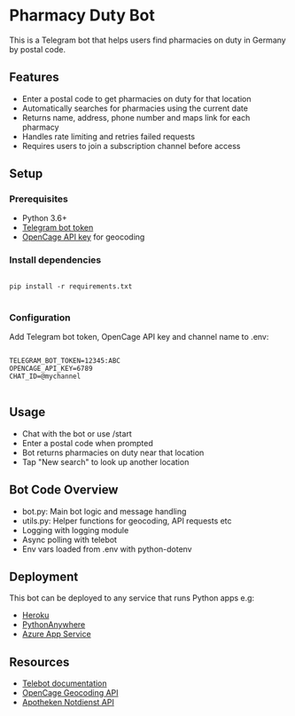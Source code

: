 <!DOCTYPE html>
<html>
<head>
  
</head>
<body>

<h1>Pharmacy Duty Bot</h1>

<p>This is a Telegram bot that helps users find pharmacies on duty in Germany by postal code.</p>

<h2>Features</h2>

<ul>
  <li>Enter a postal code to get pharmacies on duty for that location</li>
  <li>Automatically searches for pharmacies using the current date</li>
  <li>Returns name, address, phone number and maps link for each pharmacy</li>
  <li>Handles rate limiting and retries failed requests</li>
  <li>Requires users to join a subscription channel before access</li>
</ul>

<h2>Setup</h2>

<h3>Prerequisites</h3>

<ul>
  <li>Python 3.6+</li>
  <li><a href="https://core.telegram.org/bots#3-how-do-i-create-a-bot">Telegram bot token</a></li>
  <li><a href="https://opencagedata.com/api">OpenCage API key</a> for geocoding</li> 
</ul>

<h3>Install dependencies</h3>

<pre>
<code>
pip install -r requirements.txt
</code>  
</pre>

<h3>Configuration</h3>

<p>Add Telegram bot token, OpenCage API key and channel name to .env:</p>

<pre>
<code>
TELEGRAM_BOT_TOKEN=12345:ABC
OPENCAGE_API_KEY=6789  
CHAT_ID=@mychannel
</code>
</pre>

<h2>Usage</h2>  

<ul>
  <li>Chat with the bot or use /start</li>
  <li>Enter a postal code when prompted</li>
  <li>Bot returns pharmacies on duty near that location</li>
  <li>Tap "New search" to look up another location</li> 
</ul>

<h2>Bot Code Overview</h2>

<ul>
  <li>bot.py: Main bot logic and message handling</li>
  <li>utils.py: Helper functions for geocoding, API requests etc</li>
  <li>Logging with logging module</li>
  <li>Async polling with telebot</li>
  <li>Env vars loaded from .env with python-dotenv</li>
</ul>
  
<h2>Deployment</h2>

<p>This bot can be deployed to any service that runs Python apps e.g:</p>

<ul>
  <li><a href="https://devcenter.heroku.com/articles/getting-started-with-python">Heroku</a></li>
  <li><a href="https://help.pythonanywhere.com/pages/TelegramBots">PythonAnywhere</a></li>
  <li><a href="https://docs.microsoft.com/en-us/azure/app-service/quickstart-python">Azure App Service</a></li> 
</ul>

<h2>Resources</h2>

<ul>
  <li><a href="https://github.com/eternnoir/pyTelegramBotAPI">Telebot documentation</a></li>
  <li><a href="https://opencagedata.com/api">OpenCage Geocoding API</a></li>
  <li><a href="https://apotheken-notdienst-api.de/">Apotheken Notdienst API</a></li>
</ul>

</body>
</html>
